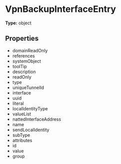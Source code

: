 # VpnBackupInterfaceEntry


**Type:** object

## Properties
* domainReadOnly
* references
* systemObject
* toolTip
* description
* readOnly
* type
* uniqueTunnelId
* interface
* uuid
* literal
* localIdentityType
* valueList
* nattedInterfaceAddress
* name
* sendLocalIdentity
* subType
* attributes
* id
* value
* group
